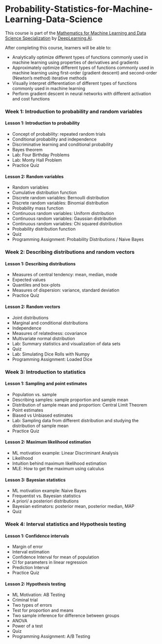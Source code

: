 # Probability-Statistics-for-Machine-Learning-Data-Science

This course is part of the [Mathematics for Machine Learning and Data Science Specialization](https://www.deeplearning.ai/courses/mathematics-for-machine-learning-and-data-science-specialization/) by [DeepLearning.AI](https://www.deeplearning.ai).

After completing this course, learners will be able to:
- Analytically optimize different types of functions commonly used in machine learning using properties of derivatives and gradients 
- Approximately optimize different types of functions commonly used in machine learning using first-order (gradient descent) and second-order (Newton’s method) iterative methods
- Visually interpret differentiation of different types of functions commonly used in machine learning
- Perform gradient descent in neural networks with different activation and cost functions 

### Week 1: Introduction to probability and random variables

#### Lesson 1: Introduction to probability
- Concept of probability: repeated random trials
- Conditional probability and independence
- Discriminative learning and conditional probability
- Bayes theorem
- Lab: Four Birthday Problems
- Lab: Monty Hall Problem
- Practice Quiz

#### Lesson 2: Random variables
- Random variables
- Cumulative distribution function
- Discrete random variables: Bernoulli distribution
- Discrete random variables: Binomial distribution
- Probability mass function
- Continuous random variables: Uniform distribution
- Continuous random variables: Gaussian distribution
- Continuous random variables: Chi squared distribution
- Probability distribution function
- Quiz
- Programming Assignment: Probability Distributions / Naive Bayes

### Week 2: Describing distributions and random vectors

#### Lesson 1: Describing distributions
- Measures of central tendency: mean, median, mode
- Expected values
- Quantiles and box-plots
- Measures of dispersion: variance, standard deviation
- Practice Quiz

#### Lesson 2: Random vectors
- Joint distributions
- Marginal and conditional distributions
- Independence
- Measures of relatedness: covariance
- Multivariate normal distribution
- Lab: Summary statistics and visualization of data sets
- Quiz
- Lab: Simulating Dice Rolls with Numpy
- Programming Assignment: Loaded Dice

### Week 3: Introduction to statistics

#### Lesson 1: Sampling and point estimates
- Population vs. sample
- Describing samples: sample proportion and sample mean
- Distribution of sample mean and proportion: Central Limit Theorem
- Point estimates
- Biased vs Unbiased estimates
- Lab: Sampling data from different distribution and studying the distribution of sample mean
- Practice Quiz

#### Lesson 2: Maximum likelihood estimation
- ML motivation example: Linear Discriminant Analysis
- Likelihood
- Intuition behind maximum likelihood estimation
- MLE: How to get the maximum using calculus

#### Lesson 3: Bayesian statistics
- ML motivation example: Naive Bayes
- Frequentist vs. Bayesian statistics
- A priori/ a posteriori distributions
- Bayesian estimators: posterior mean, posterior median, MAP
- Quiz

### Week 4: Interval statistics and Hypothesis testing

#### Lesson 1: Confidence intervals
- Margin of error
- Interval estimation
- Confidence Interval for mean of population
- CI for parameters in linear regression
- Prediction Interval
- Practice Quiz

#### Lesson 2: Hypothesis testing
- ML Motivation: AB Testing
- Criminal trial
- Two types of errors
- Test for proportion and means
- Two sample inference for difference between groups
- ANOVA
- Power of a test
- Quiz
- Programming Assignment: A/B Testing
